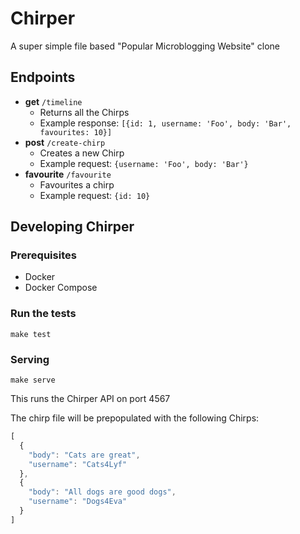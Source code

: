 # Chirper

A super simple file based "Popular Microblogging Website" clone

## Endpoints

- **get** `/timeline`
  - Returns all the Chirps
  - Example response: `[{id: 1, username: 'Foo', body: 'Bar', favourites: 10}]`
- **post** `/create-chirp`
  - Creates a new Chirp
  - Example request: `{username: 'Foo', body: 'Bar'}`
- **favourite** `/favourite`
  - Favourites a chirp
  - Example request: `{id: 10}`

## Developing Chirper

### Prerequisites

- Docker
- Docker Compose

### Run the tests

`make test`

### Serving

`make serve` 

This runs the Chirper API on port 4567

The chirp file will be prepopulated with the following Chirps:

```javascript
[
  {
    "body": "Cats are great",
    "username": "Cats4Lyf"
  },
  {
    "body": "All dogs are good dogs",
    "username": "Dogs4Eva"
  }
]
```
